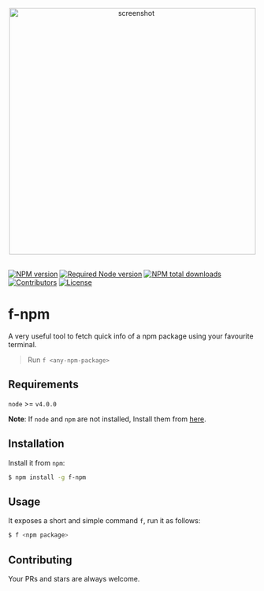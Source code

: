 <p align="center">
  <img src="https://raw.githubusercontent.com/rousan/f-npm/develop/screenshot.png" width="500" alt="screenshot">
    <br>
    <br>
</p>

[![NPM version](https://img.shields.io/npm/v/f-npm.svg)](https://www.npmjs.com/package/f-npm)
[![Required Node version](https://img.shields.io/node/v/f-npm.svg)](https://www.npmjs.com/package/f-npm)
[![NPM total downloads](https://img.shields.io/npm/dt/f-npm.svg)](https://www.npmjs.com/package/f-npm)
[![Contributors](https://img.shields.io/github/contributors/rousan/f-npm.svg)](https://github.com/rousan/f-npm/graphs/contributors)
[![License](https://img.shields.io/github/license/rousan/f-npm.svg)](https://github.com/rousan/f-npm/blob/master/LICENSE)

# f-npm

A very useful tool to fetch quick info of a npm package using your favourite terminal.

> Run `f <any-npm-package>`

## Requirements

`node` >= `v4.0.0`

**Note**: If `node` and `npm` are not installed, Install them from [here](https://nodejs.org/en/download/).

## Installation

Install it from `npm`:

```bash
$ npm install -g f-npm
```

## Usage

It exposes a short and simple command `f`, run it as follows:

```bash
$ f <npm package>
```

## Contributing

Your PRs and stars are always welcome.
